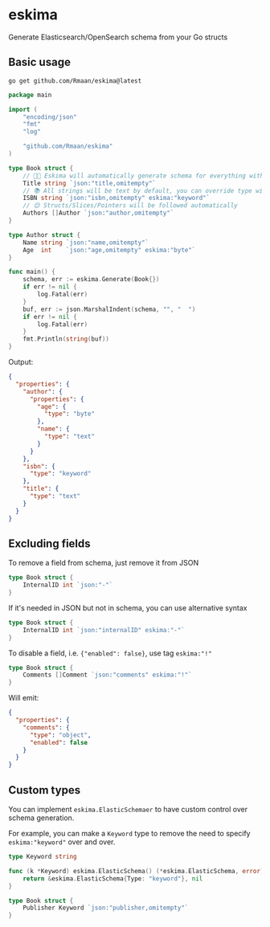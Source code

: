 # eskima
Generate Elasticsearch/OpenSearch schema from your Go structs

## Basic usage
```shell
go get github.com/Rmaan/eskima@latest
```

```go
package main

import (
	"encoding/json"
	"fmt"
	"log"

	"github.com/Rmaan/eskima"
)

type Book struct {
	// 🧑‍🔧 Eskima will automatically generate schema for everything with a json tag
	Title string `json:"title,omitempty"`
	// 📚 All strings will be text by default, you can override type with eskima tag
	ISBN string `json:"isbn,omitempty" eskima:"keyword"`
	// 😌 Structs/Slices/Pointers will be followed automatically
	Authors []Author `json:"author,omitempty"`
}

type Author struct {
	Name string `json:"name,omitempty"`
	Age  int    `json:"age,omitempty" eskima:"byte"`
}

func main() {
	schema, err := eskima.Generate(Book{})
	if err != nil {
		log.Fatal(err)
	}
	buf, err := json.MarshalIndent(schema, "", "  ")
	if err != nil {
		log.Fatal(err)
	}
	fmt.Println(string(buf))
}

```

Output:
```json
{
  "properties": {
    "author": {
      "properties": {
        "age": {
          "type": "byte"
        },
        "name": {
          "type": "text"
        }
      }
    },
    "isbn": {
      "type": "keyword"
    },
    "title": {
      "type": "text"
    }
  }
}
```

## Excluding fields
To remove a field from schema, just remove it from JSON
```go
type Book struct {
	InternalID int `json:"-"`
}
```

If it's needed in JSON but not in schema, you can use alternative syntax
```go
type Book struct {
	InternalID int `json:"internalID" eskima:"-"`
}
```

To disable a field, i.e. `{"enabled": false}`, use tag `eskima:"!"`
```go
type Book struct {
	Comments []Comment `json:"comments" eskima:"!"`
}
```

Will emit:
```json
{
  "properties": {
    "comments": {
      "type": "object",
      "enabled": false
    }
  }
}
```

## Custom types
You can implement `eskima.ElasticSchemaer` to have custom control over schema
generation.

For example, you can make a `Keyword` type to remove the need to specify
`eskima:"keyword"` over and over.

```go
type Keyword string

func (k *Keyword) eskima.ElasticSchema() (*eskima.ElasticSchema, error) {
	return &eskima.ElasticSchema{Type: "keyword"}, nil
}

type Book struct {
    Publisher Keyword `json:"publisher,omitempty"`
}
```
